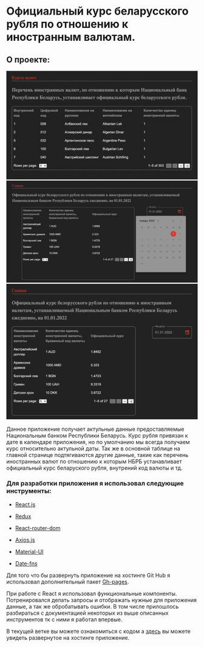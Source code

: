 # Официальный курс беларусского рубля по отношению к иностранным валютам.

## О проекте:

![testwork example](./images/example1.png)
![testwork example](./images/example2.png)
![testwork example](./images/example3.png)

Данное приложение получает актульные данные предоставляемые  Национальным банком Республики Беларусь. Курс рубля привязан к дате в календаре приложения, но по умолчанию мы всегда получаем курс относительно актульной даты. Так же в основной таблице на главной странице подтягиваются другие данные, такие как перечень иностранных валют по отношению к которым НБРБ устанавливает официальный курс беларуского рубля, внутрений код валюты и тд.

### Для разработки приложения я использовал следующие инструменты:

* [React.js](https://reactjs.org/)

* [Redux](https://redux.js.org/)

* [React-router-dom](https://v5.reactrouter.com/)

* [Axios.js](https://axios-http.com/)

* [Material-UI](https://mui.com/)

* [Date-fns](https://date-fns.org/)


Для того что бы развернуть приложение на хостинге Git Hub я использовал дополнительный пакет [Gh-pages](https://www.npmjs.com/package/gh-pages).

При работе с React я использовал функциональные компоненты. Потренировался делать запросы и отображать нужные для приложения данные, а так же обробатывать ошибки. В том числе прилошлось разбираться с документацией некоторых из выше описанных инструментов тк с ними я работал впервые. 

В тeкущей ветке вы можете ознакомиться с кодом а [здесь](https://sergey-shar.github.io/alfa_bank_test/) вы можете увидеть развернутое на хостинге приложение. 


